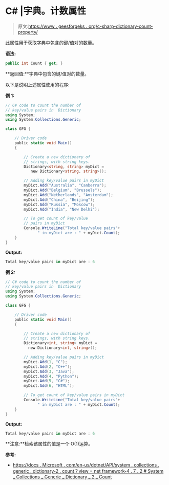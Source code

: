 # C# |字典。计数属性

> 原文:[https://www . geesforgeks . org/c-sharp-dictionary-count-property/](https://www.geeksforgeeks.org/c-sharp-dictionary-count-property/)

此属性用于获取字典中包含的键/值对的数量。

**语法:**

```cs
public int Count { get; }

```

**返回值:**字典中包含的键/值对的数量。

以下是说明上述属性使用的程序:

**例 1:**

```cs
// C# code to count the number of 
// key/value pairs in  Dictionary
using System;
using System.Collections.Generic;

class GFG {

    // Driver code
    public static void Main()
    {

        // Create a new dictionary of
        // strings, with string keys.
        Dictionary<string, string> myDict = 
           new Dictionary<string, string>();

        // Adding key/value pairs in myDict
        myDict.Add("Australia", "Canberra");
        myDict.Add("Belgium", "Brussels");
        myDict.Add("Netherlands", "Amsterdam");
        myDict.Add("China", "Beijing");
        myDict.Add("Russia", "Moscow");
        myDict.Add("India", "New Delhi");

        // To get count of key/value
        // pairs in myDict
        Console.WriteLine("Total key/value pairs"+
              " in myDict are : " + myDict.Count);
    }
}
```

**Output:**

```cs
Total key/value pairs in myDict are : 6

```

**例 2:**

```cs
// C# code to count the number of 
// key/value pairs in  Dictionary
using System;
using System.Collections.Generic;

class GFG {

    // Driver code
    public static void Main()
    {

        // Create a new dictionary of 
        // strings, with string keys.
        Dictionary<int, string> myDict = 
          new Dictionary<int, string>();

        // Adding key/value pairs in myDict
        myDict.Add(1, "C");
        myDict.Add(2, "C++");
        myDict.Add(3, "Java");
        myDict.Add(4, "Python");
        myDict.Add(5, "C#");
        myDict.Add(6, "HTML");

        // To get count of key/value pairs in myDict
        Console.WriteLine("Total key/value pairs"+
              " in myDict are : " + myDict.Count);
    }
}
```

**Output:**

```cs
Total key/value pairs in myDict are : 6

```

**注意:**检索该属性的值是一个 O(1)运算。

**参考:**

*   [https://docs . Microsoft . com/en-us/dotnet/API/system . collections . generic . dictionary-2 . count？view = net framework-4 . 7 . 2 # System _ Collections _ Generic _ Dictionary _ 2 _ Count](https://docs.microsoft.com/en-us/dotnet/api/system.collections.generic.dictionary-2.count?view=netframework-4.7.2#System_Collections_Generic_Dictionary_2_Count)